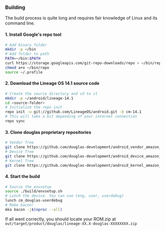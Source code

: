 ### Building

The build process is quite long and requires fair knowledge of Linux and its command line.

#### 1. Install Google's repo tool

```bash
# Add binary folder
mkdir -p ~/bin
# Add folder to path
PATH=~/bin:$PATH
curl https://storage.googleapis.com/git-repo-downloads/repo > ~/bin/repo
chmod a+x ~/bin/repo
source ~/.profile
```
#### 2. Download the Lineage OS 14.1 source code

```bash
# Create the source directory and cd to it
mkdir -p ~/android/lineage-14.1
cd <source-folder>
# Initialize the repo init
repo init -u git://github.com/LineageOS/android.git -b cm-14.1
# This will take a bit depending of your internet connection
repo sync
```

#### 3. Clone douglas proprietary repositories
```bash
# Vendor Tree
git clone https://github.com/douglas-development/android_vendor_amazon_douglas.git -b cm-14.1 vendor/amazon/douglas
# Device Tree
git clone https://github.com/douglas-development/android_device_amazon_douglas.git -b cm-14.1 device/amazon/douglas
# Kernel Tree
git clone https://github.com/douglas-development/android_kernel_amazon_douglas -b cm-14.1 kernel/amazon/douglas
```

#### 4. Start the build
```bash
# Source the envsetup
source ./build/envsetup.sh
# Lunch the device. You can use (eng, user, userdebug)
lunch cm_douglas-userdebug 
# Make bacon!
mka bacon -j$(nproc --all)
```

If all went correctly, you should locate your ROM.zip at ``out/target/product/douglas/lineage-XX.X-douglas-XXXXXXXX.zip``

